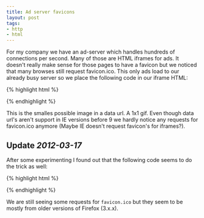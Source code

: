 ```yaml
---
title: Ad server favicons
layout: post
tags:
- http
- html
---
```


For my company we have an ad-server which handles hundreds of connections per second. Many of those are HTML iframes for ads. It doesn't really make sense for those pages to have a favicon but we noticed that many browses still request favicon.ico. This only ads load to our already busy server so we place the following code in our iframe HTML:

{% highlight html %}
<link rel="shortcut icon" href="data:image/gif;base64,R0lGODlhAQABAIAAAP///wAAACH5BAEAAAAALAAAAAABAAEAAAICRAEAOw==">
{% endhighlight %}

This is the smalles possible image in a data url. A 1x1 gif. Even though data url's aren't support in IE versions before 9 we hardly notice any requests for favicon.ico anymore (Maybe IE doesn't request favicon's for iframes?).

Update *2012-03-17* 
-------------------

After some experimenting I found out that the following code seems to do the trick as well:

{% highlight html %}
<link rel="shortcut icon" href="_">
{% endhighlight %}

We are still seeing some requests for `favicon.ico` but they seem to be mostly from older versions of Firefox (3.x.x).

